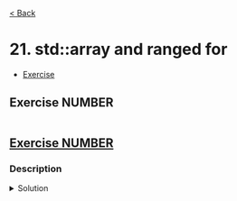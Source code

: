 [< Back](README.md)

# 21. std::array and ranged for

* [Exercise ](#exercise-NUMBER)

## Exercise NUMBER

```cpp

```

## [Exercise NUMBER][1]
### Description

<details>
   <summary>Solution</summary>

```cpp

```
</details>

[1]: 21_exercises.cpp

